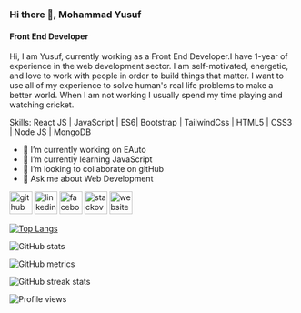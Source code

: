 ### Hi there 👋, Mohammad Yusuf
#### Front End Developer
Hi, I am Yusuf, currently working as a Front End Developer.I have 1-year of experience in the web development sector. I am self-motivated, energetic, and love to work with people in order to build things that matter.
I want to use all of my experience to solve human's real life problems to make a better world. 
When I am not working I usually spend my time playing and watching cricket.

Skills: React JS | JavaScript | ES6| Bootstrap | TailwindCss | HTML5 | CSS3 | Node JS | MongoDB

- 🔭 I’m currently working on EAuto 
- 🌱 I’m currently learning JavaScript 
- 👯 I’m looking to collaborate on gitHub 
- 💬 Ask me about Web Development 


[<img src='https://cdn.jsdelivr.net/npm/simple-icons@3.0.1/icons/github.svg' alt='github' height='40'>](https://github.com/https://github.com/mohammadyusuf123)  [<img src='https://cdn.jsdelivr.net/npm/simple-icons@3.0.1/icons/linkedin.svg' alt='linkedin' height='40'>](https://www.linkedin.com/in/https://www.linkedin.com/in/mohammadyusuf123//)  [<img src='https://cdn.jsdelivr.net/npm/simple-icons@3.0.1/icons/facebook.svg' alt='facebook' height='40'>](https://www.facebook.com/mohammadyusuf123)  [<img src='https://cdn.jsdelivr.net/npm/simple-icons@3.0.1/icons/stackoverflow.svg' alt='stackoverflow' height='40'>](https://stackoverflow.com/users/https://stackoverflow.com/users/19068029/mohammad-yusuf)  [<img src='https://cdn.jsdelivr.net/npm/simple-icons@3.0.1/icons/icloud.svg' alt='website' height='40'>](https://startling-bombolone-0e65d6.netlify.app/)  

[![Top Langs](https://github-readme-stats.vercel.app/api/top-langs/?username=https://github.com/mohammadyusuf123)](https://github.com/anuraghazra/github-readme-stats)

![GitHub stats](https://github-readme-stats.vercel.app/api?username=https://github.com/mohammadyusuf123&show_icons=true&count_private=true)  

![GitHub metrics](https://metrics.lecoq.io/https://github.com/mohammadyusuf123)  

![GitHub streak stats](https://github-readme-streak-stats.herokuapp.com/?user=https://github.com/mohammadyusuf123)  

![Profile views](https://gpvc.arturio.dev/https://github.com/mohammadyusuf123)  
